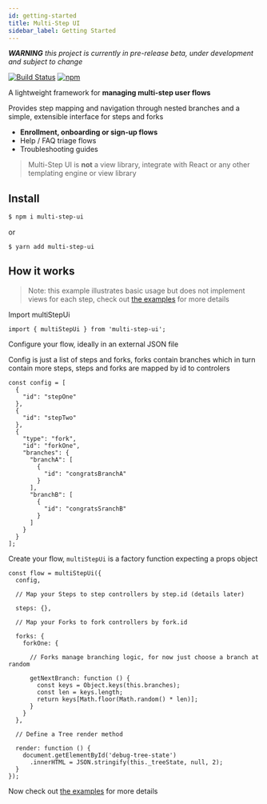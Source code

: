 ```yaml
---
id: getting-started
title: Multi-Step UI
sidebar_label: Getting Started
---
```


___WARNING__  this project is currently in pre-release beta, under development and subject to change_

[![Build Status](https://travis-ci.com/charlielow/multi-step-ui.svg?branch=master)](https://travis-ci.com/charlielow/multi-step-ui) [![npm](https://img.shields.io/npm/v/multi-step-ui.svg)](https://github.com/charlielow/multi-step-ui)

A lightweight framework for __managing multi-step user flows__ 

Provides step mapping and navigation through nested branches and a simple, extensible interface for steps and forks

* __Enrollment, onboarding or sign-up flows__
* Help / FAQ triage flows
* Troubleshooting guides


> Multi-Step UI is __not__ a view library, integrate with React or any other templating engine or view library

## Install


```sh
$ npm i multi-step-ui
```

or

```sj
$ yarn add multi-step-ui
```

## How it works

> Note: this example illustrates basic usage but does not implement views for each step, check out [the examples](https://charlielow.github.io/multi-step-ui/docs/simple-flow-with-react) for more details

Import multiStepUi

```
import { multiStepUi } from 'multi-step-ui';
```

Configure your flow, ideally in an external JSON file

Config is just a list of steps and forks, forks contain branches which in turn contain more steps, steps and forks are mapped by id to controlers

```
const config = [
  {
    "id": "stepOne"
  },
  {
    "id": "stepTwo"
  },
  {
    "type": "fork",
    "id": "forkOne",
    "branches": {
      "branchA": [
        {
          "id": "congratsBranchA"
        }
      ],
      "branchB": [
        {
          "id": "congratsSranchB"
        }
      ]
    }
  }
];
```

Create your flow, `multiStepUi` is a factory function expecting a props object

```
const flow = multiStepUi({
  config,

  // Map your Steps to step controllers by step.id (details later)

  steps: {},

  // Map your Forks to fork controllers by fork.id

  forks: {
    forkOne: {

      // Forks manage branching logic, for now just choose a branch at random

      getNextBranch: function () {
        const keys = Object.keys(this.branches);
        const len = keys.length;
        return keys[Math.floor(Math.random() * len)];
      }
    }
  },

  // Define a Tree render method

  render: function () {
    document.getElementById('debug-tree-state')
      .innerHTML = JSON.stringify(this._treeState, null, 2);
  }
});
```

Now check out [the examples](https://charlielow.github.io/multi-step-ui/docs/simple-flow-with-react) for more details

